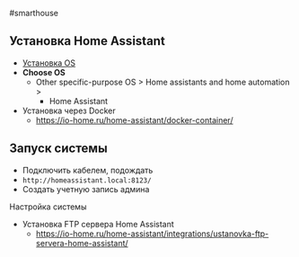 #smarthouse 
## Установка Home Assistant
- [Установка OS](obsidian://open?vault=Obsidian%20Vault&file=Raspberry%20Pi)
- **Choose OS**
	- Other specific-purpose OS > Home assistants and home automation > 
		- Home Assistant
- Установка через Docker
	- https://io-home.ru/home-assistant/docker-container/

## Запуск системы
- Подключить кабелем, подождать
- `http://homeassistant.local:8123/`
- Создать учетную запись админа

Настройка системы 
- Установка FTP сервера Home Assistant
	- https://io-home.ru/home-assistant/integrations/ustanovka-ftp-servera-home-assistant/